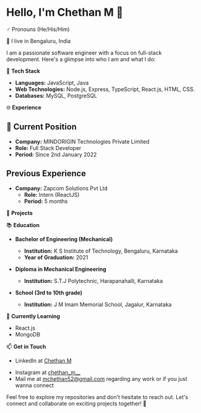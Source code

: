 # Hello, I'm Chethan M 👋

 ♂️ Pronouns (He/His/Him)
 
📍 I live in Bengaluru, India

I am a passionate software engineer with a focus on full-stack development. Here's a glimpse into who I am and what I do:


🔧 **Tech Stack**
- **Languages:** JavaScript, Java 
- **Web Technologies:** Node.js, Express, TypeScript, React.js, HTML, CSS.
- **Databases:** MySQL, PostgreSQL

🌐 **Experience**
<!--- **Internship at Zapcome Private Limited (5 months):** 
  [Brief description of your responsibilities and achievements during the internship]-->
  
## 💼 Current Position

- **Company:** MINDORIGIN Technologies Private Limited
- **Role:** Full Stack Developer
- **Period:** Since 2nd January 2022

## Previous Experience
- **Company:** Zapcom Solutions Pvt Ltd
  - **Role:** Intern (ReactJS)
  - **Period:** 5 months

🚀 **Projects**
<!-- - [List some of your notable projects with brief descriptions] -->

📚 **Education**

- **Bachelor of Engineering (Mechanical)**  
  - **Institution:** K S Institute of Technology, Bengaluru, Karnataka  
  - **Year of Graduation:** 2021  

- **Diploma in Mechanical Engineering**  
  - **Institution:** S.T.J Polytechnic, Harapanahalli, Karnataka  

- **School (3rd to 10th grade)**  
  - **Institution:** J M Imam Memorial School, Jagalur, Karnataka  

🌱 **Currently Learning**
- React.js 
- MongoDB

📫 **Get in Touch**
- LinkedIn at [Chethan M](www.linkedin.com/in/chethan-m-92654b206)
<!--- Portfolio/Website at  -->
- Instagram at [chethan_m__](https://www.instagram.com/chethan_m__/?next=%2F)
- Mail me at mchethan52@gmail.com regarding any work or if you just wanna connect

Feel free to explore my repositories and don't hesitate to reach out. Let's connect and collaborate on exciting projects together! 🚀
